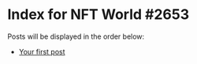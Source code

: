# Index for NFT World #2653
Posts will be displayed in the order below:

- [Your first post](./001-first.md)

